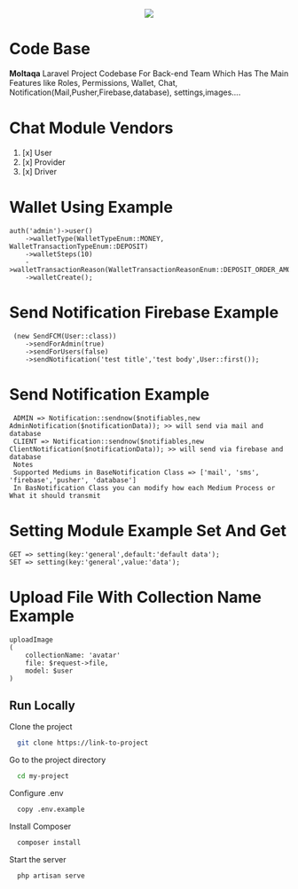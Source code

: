 <p align="center"><a href="https://www.linkedin.com/company/moltaqa/"
target="_blank">
<img src="https://scontent.fcai19-3.fna.fbcdn.net/v/t39.30808-6/295064610_450347597101663_8667352545573167439_n.jpg?_nc_cat=105&ccb=1-7&_nc_sid=a2f6c7&_nc_ohc=DclAfTKddr8AX_aagC5&_nc_ht=scontent.fcai19-3.fna&oh=00_AfCbqd6tDgsqs2y4grNdlX7vtIpczLSbqdQFB3aUqrkCSQ&oe=652594FA"></a></p>



# Code Base

**Moltaqa** Laravel Project Codebase For Back-end Team
Which Has The Main Features like
Roles, Permissions, Wallet, Chat, Notification(Mail,Pusher,Firebase,database), settings,images....

# Chat Module Vendors
1. [x] User
2. [x] Provider
3. [x] Driver

# Wallet Using Example

    auth('admin')->user()
        ->walletType(WalletTypeEnum::MONEY, WalletTransactionTypeEnum::DEPOSIT)
        ->walletSteps(10)
        ->walletTransactionReason(WalletTransactionReasonEnum::DEPOSIT_ORDER_AMOUNT)
        ->walletCreate();

# Send Notification Firebase Example

     (new SendFCM(User::class))
        ->sendForAdmin(true)
        ->sendForUsers(false)
        ->sendNotification('test title','test body',User::first());

# Send Notification Example

     ADMIN => Notification::sendnow($notifiables,new AdminNotification($notificationData)); >> will send via mail and database
     CLIENT => Notification::sendnow($notifiables,new ClientNotification($notificationData)); >> will send via firebase and database
     Notes
     Supported Mediums in BaseNotification Class => ['mail', 'sms', 'firebase','pusher', 'database']
     In BasNotification Class you can modify how each Medium Process or What it should transmit

# Setting Module Example Set And Get

    GET => setting(key:'general',default:'default data');
    SET => setting(key:'general',value:'data');

# Upload File With Collection Name Example

    uploadImage
    (
        collectionName: 'avatar'
        file: $request->file,
        model: $user
    )


## Run Locally

Clone the project

```bash
  git clone https://link-to-project
```

Go to the project directory

```bash
  cd my-project
```

Configure .env

```bash
  copy .env.example
```

Install Composer

```bash
  composer install
```

Start the server

```bash
  php artisan serve
```
    
